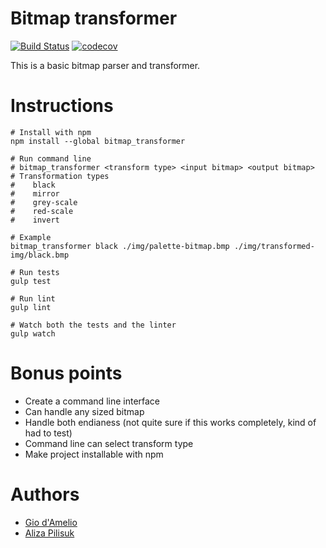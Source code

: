 # Bitmap transformer
[![Build Status](https://travis-ci.org/giodamelio/bitmap_transformer.svg?branch=master)](https://travis-ci.org/giodamelio/bitmap_transformer)
[![codecov](https://codecov.io/gh/giodamelio/bitmap_transformer/branch/master/graph/badge.svg)](https://codecov.io/gh/giodamelio/bitmap_transformer)

This is a basic bitmap parser and transformer.

# Instructions

    # Install with npm
    npm install --global bitmap_transformer

    # Run command line
    # bitmap_transformer <transform type> <input bitmap> <output bitmap>
    # Transformation types
    #    black
    #    mirror
    #    grey-scale
    #    red-scale
    #    invert

    # Example
    bitmap_transformer black ./img/palette-bitmap.bmp ./img/transformed-img/black.bmp

    # Run tests
    gulp test

    # Run lint
    gulp lint

    # Watch both the tests and the linter
    gulp watch

# Bonus points

  - Create a command line interface
  - Can handle any sized bitmap
  - Handle both endianess (not quite sure if this works completely, kind of had to test)
  - Command line can select transform type
  - Make project installable with npm

# Authors

  - [Gio d'Amelio](https://github.com/giodamelio)
  - [Aliza Pilisuk](https://github.com/aliza89p)
